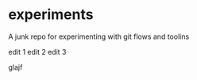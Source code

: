 experiments
===========

A junk repo for experimenting with git flows and toolins

edit 1
edit 2
edit 3

glajf
